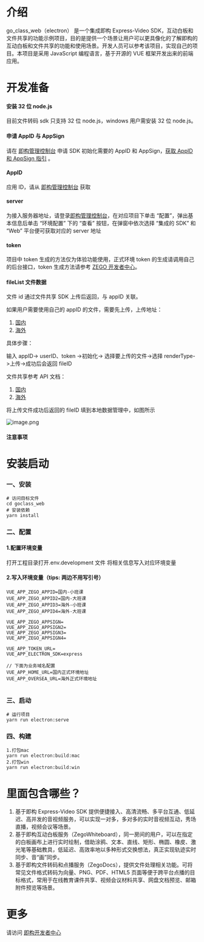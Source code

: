 # 介绍

go_class_web（electron） 是一个集成即构 Express-Video SDK，互动白板和文件共享的功能示例项目，目的是提供一个场景让用户可以更具像化的了解即构的互动白板和文件共享的功能和使用场景。开发人员可以参考该项目，实现自己的项目。本项目是采用 JavaScript 编程语言，基于开源的 VUE 框架开发出来的前端应用。

# 开发准备

#### 安装 32 位 node.js

目前文件转码 sdk 只支持 32 位 node.js，windows 用户需安装 32 位 node.js。

#### 申请 AppID 与 AppSign

请在 [即构管理控制台](https://console.zego.im/acount) 申请 SDK 初始化需要的 AppID 和 AppSign，[获取 AppID 和 AppSign 指引](https://doc.zego.im/API/HideDoc/GetAppIDGuide/GetAppIDGuideline.html) 。

#### AppID

应用 ID，请从 [即构管理控制台](https://console.zego.im/acount) 获取

#### server

为接入服务器地址，请登录[即构管理控制台](https://console.zego.im/acount)，在对应项目下单击 “配置”，弹出基本信息后单击 “环境配置” 下的 “查看” 按钮，在弹窗中依次选择 “集成的 SDK” 和 “Web” 平台便可获取对应的 server 地址

#### token

项目中 token 生成的方法仅为体验功能使用，正式环境 token 的生成请调用自己的后台接口，token 生成方法请参考 [ZEGO 开发者中心](https://console.zego.im/acount)。

#### fileList 文件数据

文件 id 通过文件共享 SDK 上传后返回，与 appID 关联。

如果用户需要使用自己的 appID 的文件，需要先上传，上传地址：

1. [国内](https://zegodev.gitee.io/zego-express-webrtc-sample/docsSharing/index.html)
2. [海外](https://zegodev.github.io/zego-express-webrtc-sample/docsSharing/index.html)

具体步骤：

输入 appID-> userID、token ->初始化-> 选择要上传的文件->选择 renderType->上传->成功后会返回 fileID

文件共享参考 API 文档：

1. [国内](https://gitee.com/zegodev/zego-express-webrtc-sample/blob/master/docs/docsSharing/ZegoDocsSDK.md)
2. [海外](https://github.com/zegodev/zego-express-webrtc-sample/blob/master/docs/docsSharing/ZegoDocsSDK.md)

将上传文件成功后返回的 fileID 填到本地数据管理中，如图所示

![image.png](http://storage.zego.im/goclass/test/goclass.png)

#### 注意事项

# 安装启动

### 一、安装

```
# 访问目标文件
cd goclass_web
# 安装依赖
yarn install
```

### 二、配置

#### 1.配置环境变量

打开工程目录打开.env.development 文件
将相关信息写入对应环境变量

#### 2.写入环境变量（tips: 两边不用写引号）

```
VUE_APP_ZEGO_APPID=国内-小班课
VUE_APP_ZEGO_APPID2=国内-大班课
VUE_APP_ZEGO_APPID3=海外-小班课
VUE_APP_ZEGO_APPID4=海外-大班课

VUE_APP_ZEGO_APPSIGN=
VUE_APP_ZEGO_APPSIGN2=
VUE_APP_ZEGO_APPSIGN3=
VUE_APP_ZEGO_APPSIGN4=

VUE_APP_TOKEN_URL=
VUE_APP_ELECTRON_SDK=express

// 下面为业务域名配置
VUE_APP_HOME_URL=国内正式环境地址
VUE_APP_OVERSEA_URL=海外正式环境地址


```

### 三、启动

```
# 运行项目
yarn run electron:serve
```

### 四、构建

```
1.打包mac
yarn run electron:build:mac
2.打包win
yarn run electron:build:win
```

# 里面包含哪些？

1. 基于即构 Express-Video SDK 提供便捷接入、高清流畅、多平台互通、低延迟、高并发的音视频服务，可以实现一对多，多对多的实时音视频互动，秀场直播，视频会议等场景。
2. 基于即构互动白板服务（ZegoWhiteboard），同一房间的用户，可以在指定的白板画布上进行实时绘制，借助涂鸦、文本、直线、矩形、椭圆、橡皮、激光笔等基础教具，低延迟、高效率地以多种形式交换想法，真正实现轨迹实时同步、音“画”同步。
3. 基于即构文件转码和点播服务（ZegoDocs），提供文件处理相关功能。可将常见文件格式转码为向量、PNG、PDF、HTML5 页面等便于跨平台点播的目标格式，常用于在线教育课件共享、视频会议材料共享、网盘文档预览、邮箱附件预览等场景。

# 更多

请访问 [即构开发者中心](https://doc-zh.zego.im/?fromold=1)
